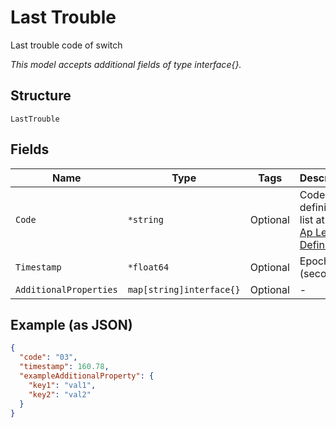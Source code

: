 
# Last Trouble

Last trouble code of switch

*This model accepts additional fields of type interface{}.*

## Structure

`LastTrouble`

## Fields

| Name | Type | Tags | Description |
|  --- | --- | --- | --- |
| `Code` | `*string` | Optional | Code definitions list at [List Ap Led Definition](../../doc/controllers/constants-definitions.md#list-ap-led-definition) |
| `Timestamp` | `*float64` | Optional | Epoch (seconds) |
| `AdditionalProperties` | `map[string]interface{}` | Optional | - |

## Example (as JSON)

```json
{
  "code": "03",
  "timestamp": 160.78,
  "exampleAdditionalProperty": {
    "key1": "val1",
    "key2": "val2"
  }
}
```

